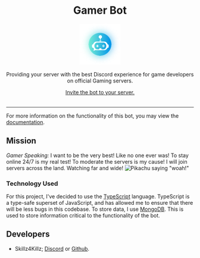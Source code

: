 <div align=center>
    <h1>Gamer Bot</h1>
    <img src="./assets/profile/gamer.png" />
    <p>Providing your server with the best Discord experience for game developers on official Gaming servers.</p>
    <a href="(https://discordapp.com/oauth2/authorize?client_id=270010330782892032&scope=bot&permissions=336067670">Invite the bot to your server.</a>
    <br /><br /><hr />
</div>

For more information on the functionality of this bot, you may view the [documentation](https://gamer.netlify.com).

## Mission

*Gamer Speaking:*
I want to be the very best!
Like no one ever was!
To stay online 24/7 is my real test!
To moderate the servers is my cause!
I will join servers across the land.
Watching far and wide!
![Pikachu saying "woah!"](https://tenor.com/view/me-when-iam-singing-pikachu-wow-whoa-gif-15018367)

### Technology Used

For this project, I've decided to use the [TypeScript](https://typescriptlang.org) language. TypeScript is a type-safe superset of JavaScript, and has allowed me to ensure that there will be less bugs in this codebase.
To store data, I use [MongoDB](https://mongodb.com). This is used to store information critical to the functionality of the bot.

## Developers

- Skillz4Killz; [Discord](https://discord.gg/rWMuMdk) or [Github](https://github.com/Skillz4Killz).
